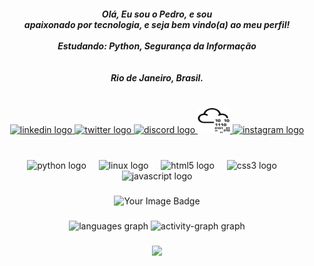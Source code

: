 <h5 align="center">
  Olá, Eu sou o Pedro, e sou <br>
  apaixonado por tecnologia, e seja bem vindo(a) ao meu perfil! <br><br>
  Estudando: Python, Segurança da Informação<br><br><br>
  Rio de Janeiro, Brasil.
</h5>

###

<br clear="both">

<div align="center">
  <a href="https://www.linkedin.com/in/phenr1que/" target="_blank">
    <img src="https://raw.githubusercontent.com/maurodesouza/profile-readme-generator/master/src/assets/icons/social/linkedin/default.svg" width="52" height="40" alt="linkedin logo" />
  </a>
  <a href="https://x.com/drohoug1" target="_blank">
    <img src="https://raw.githubusercontent.com/maurodesouza/profile-readme-generator/master/src/assets/icons/social/twitter/default.svg" width="52" height="40" alt="twitter logo" />
  </a>
  <a href="https://discord.com/" target="_blank">
    <img src="https://raw.githubusercontent.com/maurodesouza/profile-readme-generator/master/src/assets/icons/social/discord/default.svg" width="52" height="40" alt="discord logo" />
  </a>
  <a href="https://tryhackme.com/" target="_blank">
    <img src="https://raw.githubusercontent.com/maurodesouza/profile-readme-generator/master/src/assets/icons/social/tryhackme/default.svg" width="52" height="40" alt="tryhackme logo" />
  </a>
  <a href="https://www.instagram.com/drohoug/" target="_blank">
    <img src="https://raw.githubusercontent.com/maurodesouza/profile-readme-generator/master/src/assets/icons/social/instagram/default.svg" width="52" height="40" alt="instagram logo" />
  </a>
</div>

###

<br clear="both">

<div align="center">
  <img src="https://cdn.jsdelivr.net/gh/devicons/devicon/icons/python/python-plain.svg" height="40" alt="python logo" />
  <img width="12" />
  <img src="https://cdn.jsdelivr.net/gh/devicons/devicon/icons/linux/linux-original.svg" height="40" alt="linux logo" />
  <img width="12" />
  <img src="https://cdn.jsdelivr.net/gh/devicons/devicon/icons/html5/html5-plain.svg" height="40" alt="html5 logo" />
  <img width="12" />
  <img src="https://cdn.jsdelivr.net/gh/devicons/devicon/icons/css3/css3-plain.svg" height="40" alt="css3 logo" />
  <img width="12" />
  <img src="https://cdn.jsdelivr.net/gh/devicons/devicon/icons/javascript/javascript-plain.svg" height="40" alt="javascript logo" />
</div>

###


<div align="center">
<img src="https://tryhackme-badges.s3.amazonaws.com/dhgx.png" alt="Your Image Badge" />


</div>

###


<div align="center">
  <img src="https://github-readme-stats.vercel.app/api/top-langs?username=drohoug&locale=en&hide_title=false&layout=compact&card_width=320&langs_count=5&theme=github_dark&hide_border=false&order=2" height="150" alt="languages graph" />
  <img src="https://github-readme-activity-graph.vercel.app/graph?username=drohoug&radius=16&theme=github-dark&area=true&order=5" height="300" alt="activity-graph graph" />
</div>

###



<div align="center">
  <img src="https://visitor-badge.laobi.icu/badge?page_id=drohoug.drohoug&left_color=steelblue&right_color=grey" />
</div>
